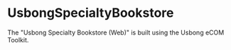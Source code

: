 # UsbongSpecialtyBookstore
The "Usbong Specialty Bookstore (Web)" is built using the Usbong eCOM Toolkit.
